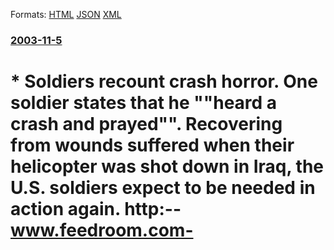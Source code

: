 
Formats: [HTML](/news/2003/11/5/soldiers-recount-crash-horror-one-soldier-states-that-he-heard-a-crash-and-prayed-recovering-from-wounds-suffered-when-their-helico.html)  [JSON](/news/2003/11/5/soldiers-recount-crash-horror-one-soldier-states-that-he-heard-a-crash-and-prayed-recovering-from-wounds-suffered-when-their-helico.json)  [XML](/news/2003/11/5/soldiers-recount-crash-horror-one-soldier-states-that-he-heard-a-crash-and-prayed-recovering-from-wounds-suffered-when-their-helico.xml)  

### [2003-11-5](/news/2003/11/5/index.md)

##### 
#  * Soldiers recount crash horror. One soldier states that he ""heard a crash and prayed"". Recovering from wounds suffered when their helicopter was shot down in Iraq, the U.S. soldiers expect to be needed in action again. http:--www.feedroom.com- 




